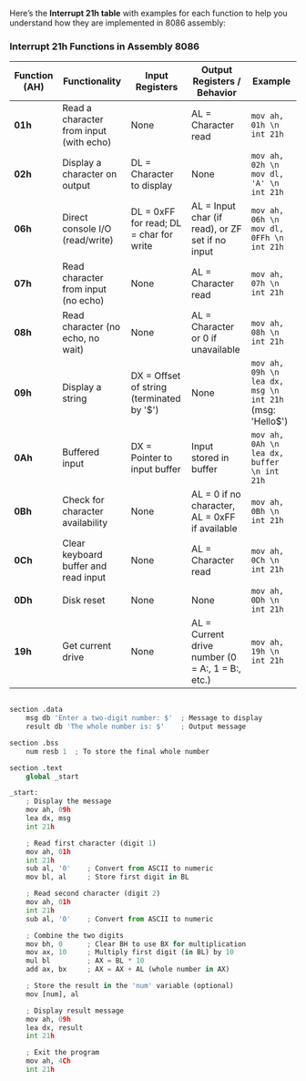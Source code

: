 Here’s the **Interrupt 21h table** with examples for each function to help you understand how they are implemented in 8086 assembly:

### **Interrupt 21h Functions in Assembly 8086**

| **Function (AH)** | **Functionality**                               | **Input Registers**                      | **Output Registers / Behavior**                           | **Example**                                            |
|-------------------|--------------------------------------------------|------------------------------------------|----------------------------------------------------------|--------------------------------------------------------|
| **01h**           | Read a character from input (with echo)          | None                                     | AL = Character read                                      | ```mov ah, 01h \n int 21h```                           |
| **02h**           | Display a character on output                    | DL = Character to display                | None                                                     | ```mov ah, 02h \n mov dl, 'A' \n int 21h```            |
| **06h**           | Direct console I/O (read/write)                  | DL = 0xFF for read; DL = char for write | AL = Input char (if read), or ZF set if no input         | ```mov ah, 06h \n mov dl, 0FFh \n int 21h```           |
| **07h**           | Read character from input (no echo)              | None                                     | AL = Character read                                      | ```mov ah, 07h \n int 21h```                           |
| **08h**           | Read character (no echo, no wait)                | None                                     | AL = Character or 0 if unavailable                       | ```mov ah, 08h \n int 21h```                           |
| **09h**           | Display a string                                | DX = Offset of string (terminated by '$') | None                                                    | ```mov ah, 09h \n lea dx, msg \n int 21h``` (msg: 'Hello$') |
| **0Ah**           | Buffered input                                   | DX = Pointer to input buffer             | Input stored in buffer                                   | ```mov ah, 0Ah \n lea dx, buffer \n int 21h```         |
| **0Bh**           | Check for character availability                 | None                                     | AL = 0 if no character, AL = 0xFF if available           | ```mov ah, 0Bh \n int 21h```                           |
| **0Ch**           | Clear keyboard buffer and read input             | None                                     | AL = Character read                                      | ```mov ah, 0Ch \n int 21h```                           |
| **0Dh**           | Disk reset                                       | None                                     | None                                                     | ```mov ah, 0Dh \n int 21h```                           |
| **19h**           | Get current drive                                | None                                     | AL = Current drive number (0 = A:, 1 = B:, etc.)         | ```mov ah, 19h \n int 21h```                           |
```python

section .data
    msg db 'Enter a two-digit number: $'  ; Message to display
    result db 'The whole number is: $'    ; Output message

section .bss
    num resb 1  ; To store the final whole number

section .text
    global _start

_start:
    ; Display the message
    mov ah, 09h
    lea dx, msg
    int 21h

    ; Read first character (digit 1)
    mov ah, 01h
    int 21h
    sub al, '0'    ; Convert from ASCII to numeric
    mov bl, al     ; Store first digit in BL

    ; Read second character (digit 2)
    mov ah, 01h
    int 21h
    sub al, '0'    ; Convert from ASCII to numeric

    ; Combine the two digits
    mov bh, 0      ; Clear BH to use BX for multiplication
    mov ax, 10     ; Multiply first digit (in BL) by 10
    mul bl         ; AX = BL * 10
    add ax, bx     ; AX = AX + AL (whole number in AX)

    ; Store the result in the 'num' variable (optional)
    mov [num], al

    ; Display result message
    mov ah, 09h
    lea dx, result
    int 21h

    ; Exit the program
    mov ah, 4Ch
    int 21h

```
